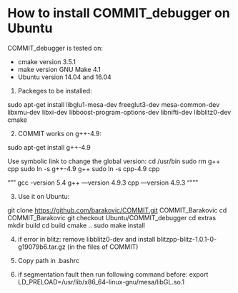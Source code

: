 # How to install COMMIT_debugger on Ubuntu

COMMIT_debugger is tested on:
- cmake version 3.5.1
- make version GNU Make 4.1
- Ubuntu version 14.04 and 16.04


1) Packeges to be installed:

sudo apt-get install libglu1-mesa-dev freeglut3-dev mesa-common-dev libxmu-dev libxi-dev libboost-program-options-dev libnifti-dev libblitz0-dev cmake


2) COMMIT works on g++-4.9:

sudo apt-get install g++-4.9

Use symbolic link to change the global version:
cd /usr/bin
sudo rm g++ cpp
sudo ln -s g++-4.9 g++
sudo ln -s cpp-4.9 cpp

“””
gcc -version 5.4
g++ —version 4.9.3
cpp —version 4.9.3
“”””


3) Use it on Ubuntu:

git clone https://github.com/barakovic/COMMIT.git COMMIT_Barakovic
cd COMMIT_Barakovic
git checkout Ubuntu/COMMIT_debugger
cd extras
mkdir build
cd build
cmake ..
sudo make install

4) if error in blitz:
  remove libblitz0-dev and install blitzpp-blitz-1.0.1-0-g19079b6.tar.gz (in the files of COMMIT)


5) Copy path in .bashrc


6) if segmentation fault then run following command before:
export LD_PRELOAD=/usr/lib/x86_64-linux-gnu/mesa/libGL.so.1
